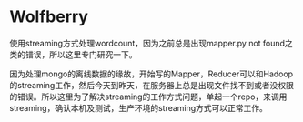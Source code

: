 # Wolfberry
使用streaming方式处理wordcount，因为之前总是出现mapper.py not found之类的错误，所以这里专门研究一下。

因为处理mongo的离线数据的缘故，开始写的Mapper，Reducer可以和Hadoop的streaming工作，然后今天到昨天，在服务器上总是出现文件找不到或者没权限的错误。所以这里为了解决streaming的工作方式问题，单起一个repo，来调用streaming，确认本机及测试，生产环境的streaming方式可以正常工作。
